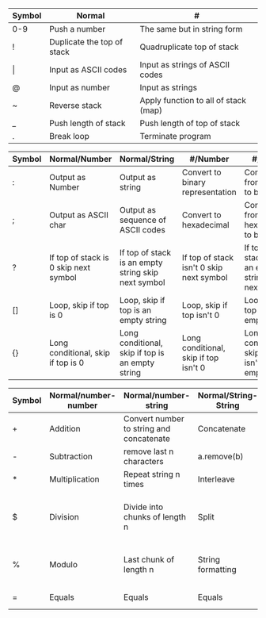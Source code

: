 | Symbol | Normal                     | #                                    |
|--------|----------------------------|--------------------------------------|
| 0-9    | Push a number              | The same but in string form          |
| !      | Duplicate the top of stack | Quadruplicate top of stack           |
| \|     | Input as ASCII codes       | Input as strings of ASCII codes      |
| @      | Input as number            | Input as strings                     |
| ~      | Reverse stack              | Apply function to all of stack (map) |
| _      | Push length of stack       | Push length of top of stack          |
| .      | Break loop                 | Terminate program                    |


| Symbol | Normal/Number                         | Normal/String                                       | #/Number                                 | #/String                                               |
|--------|---------------------------------------|-----------------------------------------------------|------------------------------------------|--------------------------------------------------------|
| :      | Output as Number                      | Output as string                                    | Convert to binary representation         | Convert from binary to base 10                         |
| ;      | Output as ASCII char                  | Output as sequence of ASCII codes                   | Convert to hexadecimal                   | Convert from hexadecimal to base 10                    |
| ?      | If top of stack is 0 skip next symbol | If top of stack is an empty string skip next symbol | If top of stack isn't 0 skip next symbol | If top of stack isn't an empty string skip next symbol |
| []     | Loop, skip if top is 0                | Loop, skip if top is an empty string                | Loop, skip if top isn't 0                | Loop, skip if top isn't an empty string                |
| {}     | Long conditional, skip if top is 0    | Long conditional, skip if top is an empty string    | Long conditional, skip if top isn't 0    | Long conditional, skip if top isn't an empty string    |

| Symbol | Normal/number-number | Normal/number-string                     | Normal/String-String | #/number-number      | #/number-string                                       | #/String-String                                              |
|--------|----------------------|------------------------------------------|----------------------|----------------------|-------------------------------------------------------|--------------------------------------------------------------|
| +      | Addition             | Convert number to string and concatenate | Concatenate          | [a, b]               | a[b]                                                  | Contents of regex match.                                     |
| -      | Subtraction          | remove last n characters                 | a.remove(b)          | [a, b)               | a[b:]                                                 | Split on regex.                                              |
| *      | Multiplication       | Repeat string n times                    | Interleave           | Exponentiation       | a[:b]                                                 | Join a on b                                                  |
| $      | Division             | Divide into chunks of length n           | Split                | Integer division     | `a` from base ten to base `b` (using `b` as alphabet) | Contains                                                     |
| %      | Modulo               | Last chunk of length n                   | String formatting    | a to base b from ten | Each character repeated `n` times                     | Bijective base conversion (`a` with alphabet `b` to base 10) |
| =      | Equals               | Equals                                   | Equals               | a from base b to ten | a[::b]                                                | a.startswith(b)                                              |
